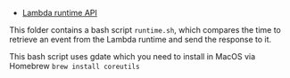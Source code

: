 - [Lambda runtime API](https://docs.aws.amazon.com/lambda/latest/dg/runtimes-api.html)

This folder contains a bash script `runtime.sh`, which compares the time to retrieve an event from the Lambda runtime and send
the response to it.

This bash script uses gdate which you need to install in MacOS via Homebrew `brew install coreutils`

